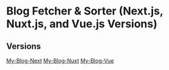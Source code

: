 # Blog Fetcher & Sorter (Next.js, Nuxt.js, and Vue.js Versions)

## Versions
[My-Blog-Next](https://github.com/dattgoswami/my-blog-next)
[My-Blog-Nuxt](https://github.com/dattgoswami/my-blog-nuxt)
[My-Blog-Vue](https://github.com/dattgoswami/my-blog-vue)
